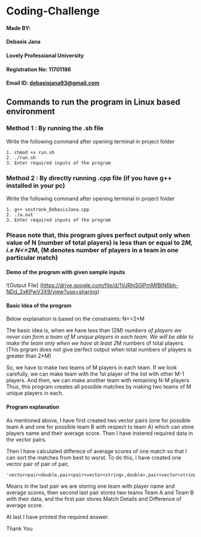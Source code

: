 # Coding-Challenge

#### Made BY: 
#### Debasis Jana
#### Lovely Professional University
#### Registration No: 11701186
#### Email ID: debasisjana93@gmail.com

## Commands to run the program in Linux based environment 

### Method 1 : By running the .sh file
Write the following command after opening terminal in project folder

    1. chmod +x run.sh
    2. ./run.sh
    3. Enter required inputs of the program

### Method 2 : By directly running .cpp file (if you have g++ installed in your pc)
Write the following command after opening terminal in project folder

    1. g++ sostronk_DebasisJana.cpp
    2. ./a.out
    3. Enter required inputs of the program

### Please note that, this program gives perfect output only when value of N (number of total players) is less than or equal to 2*M, i.e N<=2*M, (M denotes number of players in a team in one particular match)

#### Demo of the program with given sample inputs
![Output File] (https://drive.google.com/file/d/1VJRhjS0iPmMfBIN6bh-NDd_2xKPwV3X9/view?usp=sharing)
#### Basic Idea of the program
Below explanation is based on the constraints: N<=2*M

The basic idea is, when we have less than (2*M) numbers of players we never can form a team of M unique players in each team. We will be able to make the team only when we have at least 2*M numbers of total players. (This prgram does not give perfect output when total numbers of players is greater than 2*M)

So, we have to make two teams of M players in each team. If we look carefully, we can make team with the 1st player of the list with other M-1 players. And then, we can make another team with remaining N-M players. Thus, this program creates all possible matches by making two teams of M unique players in each.

#### Program explanation
As mentioned above, I have first created two vector pairs (one for possible team A and one for possible team B with respect to team A) which can store players name and their average score. 
Then I have instered required data in the vector pairs.

Then I have calculated differece of average scores of one match so that I can sort the matches from best to worst.
To do this, I have created one vector pair of pair of pair,

    'vector<pair<double,pair<pair<vector<string>,double>,pair<vector<string>,double>>>>answer;'

Means in the last pair we are storing one team with player name and average scores, then second last pair stores two teams Team A and Team B with their data, and the first pair stores Match Details and Difference of average score.

At last I have printed the required answer.

Thank You
